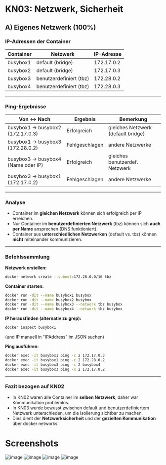 # KN03: Netzwerk, Sicherheit

## A) Eigenes Netzwerk (100%)

### IP-Adressen der Container

| Container | Netzwerk                | IP-Adresse |
| --------- | ----------------------- | ---------- |
| busybox1  | default (bridge)        | 172.17.0.2 |
| busybox2  | default (bridge)        | 172.17.0.3 |
| busybox3  | benutzerdefiniert (tbz) | 172.28.0.2 |
| busybox4  | benutzerdefiniert (tbz) | 172.28.0.3 |

---

### Ping-Ergebnisse

| Von ↔ Nach                         | Ergebnis       | Bemerkung                          |
| ---------------------------------- | -------------- | ---------------------------------- |
| busybox1 → busybox2 (172.17.0.3)   | Erfolgreich    | gleiches Netzwerk (default bridge) |
| busybox1 → busybox3 (172.28.0.2)   | Fehlgeschlagen | andere Netzwerke                   |
| busybox3 → busybox4 (Name oder IP) | Erfolgreich    | gleiches benutzerdef. Netzwerk     |
| busybox3 → busybox1 (172.17.0.2)   | Fehlgeschlagen | andere Netzwerke                   |

---

### Analyse

- Container im **gleichen Netzwerk** können sich erfolgreich per IP erreichen.
- Nur Container im **benutzerdefinierten Netzwerk** (tbz) können sich **auch per Name** ansprechen (DNS funktioniert).
- Container aus **unterschiedlichen Netzwerken** (default vs. tbz) können **nicht** miteinander kommunizieren.

---

### Befehlssammlung

**Netzwerk erstellen:**

```bash
docker network create --subnet=172.28.0.0/16 tbz
```

**Container starten:**

```bash
docker run -dit --name busybox1 busybox
docker run -dit --name busybox2 busybox
docker run -dit --name busybox3 --network tbz busybox
docker run -dit --name busybox4 --network tbz busybox
```

**IP herausfinden (alternativ zu grep):**

```bash
docker inspect busybox1
```

(und IP manuell in "IPAddress" im JSON suchen)

**Ping ausführen:**

```bash
docker exec -it busybox1 ping -c 2 172.17.0.3
docker exec -it busybox1 ping -c 2 172.28.0.2
docker exec -it busybox3 ping -c 2 busybox4
docker exec -it busybox3 ping -c 2 172.17.0.2
```

---

### Fazit bezogen auf KN02

- In KN02 waren alle Container im **selben Netzwerk**, daher war Kommunikation problemlos.
- In KN03 wurde bewusst zwischen default und benutzerdefiniertem Netzwerk unterschieden, um die Isolierung sichtbar zu machen.
- Dies dient der **Netzwerksicherheit** und der **gezielten Kommunikation** über docker networks.

# Screenshots

![image](https://github.com/user-attachments/assets/f5d8186e-91ef-4558-95e5-5b33e6694a0f)
![image](https://github.com/user-attachments/assets/438fb6ab-08d9-4123-a951-eec3d4db8f40)
![image](https://github.com/user-attachments/assets/9fa00dec-9d20-4abe-99ef-5dbd0c0d8762)
![image](https://github.com/user-attachments/assets/032c2522-a73e-458b-93fd-66106a7d5d01)


